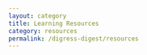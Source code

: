 ```yaml
---
layout: category
title: Learning Resources
category: resources
permalink: /digress-digest/resources
---
```

